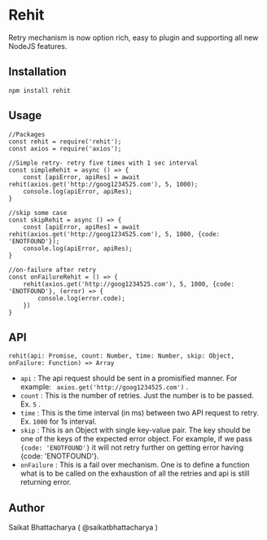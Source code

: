 # Rehit
Retry mechanism is now option rich, easy to plugin and supporting all new NodeJS features.

## Installation
```
npm install rehit
```
## Usage
```
//Packages
const rehit = require('rehit');
const axios = require('axios');

//Simple retry- retry five times with 1 sec interval
const simpleRehit = async () => {
    const [apiError, apiRes] = await rehit(axios.get('http://goog1234525.com'), 5, 1000);
    console.log(apiError, apiRes);  
}

//skip some case
const skipRehit = async () => {
    const [apiError, apiRes] = await rehit(axios.get('http://goog1234525.com'), 5, 1000, {code: 'ENOTFOUND'});
    console.log(apiError, apiRes);
}

//on-failure after retry 
const onFailureRehit = () => {
    rehit(axios.get('http://goog1234525.com'), 5, 1000, {code: 'ENOTFOUND'}, (error) => {
        console.log(error.code);
    })
}

```
## API
```
rehit(api: Promise, count: Number, time: Number, skip: Object, onFailure: Function) => Array
```
- ``` api ``` : The api request should be sent in a promisified manner. For example: ```  axios.get('http://goog1234525.com') ``` .
- ``` count ``` : This is the number of retries. Just the number is to be passed. Ex. ``` 5 ``` .
- ``` time ``` : This is the time interval (in ms) between two API request to retry. Ex. ``` 1000 ``` for 1s interval.
- ``` skip ``` : This is an Object with single key-value pair. The key should be one of the keys of the expected error object. For example, if we pass ``` {code: 'ENOTFOUND'} ``` it will not retry further on getting error having {code: 'ENOTFOUND'}.
- ``` onFailure ``` : This is a fail over mechanism. One is to define a function what is to be called on the exhaustion of all the retries and api is still returning error. 

## Author
Saikat Bhattacharya ( @saikatbhattacharya )

